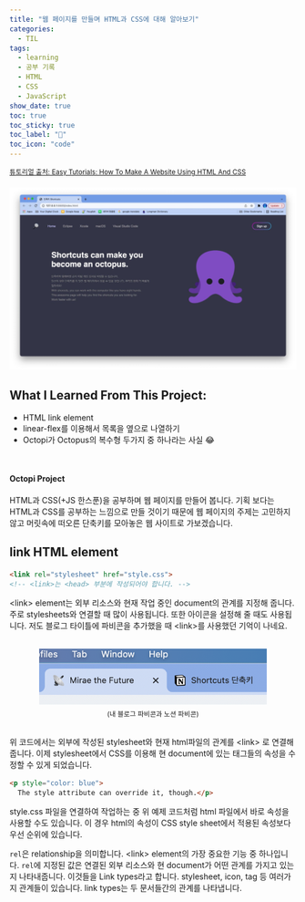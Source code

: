 ```yaml
---
title: "웹 페이지를 만들며 HTML과 CSS에 대해 알아보기"
categories:
  - TIL
tags:
  - learning
  - 공부 기록
  - HTML
  - CSS
  - JavaScript
show_date: true
toc: true
toc_sticky: true
toc_label: "👷"
toc_icon: "code"
---
```

<sup>[튜토리얼 출처: Easy Tutorials: How To Make A Website Using HTML And CSS](https://www.youtube.com/watch?v=-2LtZRi6Q0s)</sup>

<img src="/assets/images/octo.png" alt="octopus">




## What I Learned From This Project:  

- HTML link element
- linear-flex를 이용해서 목록을 옆으로 나열하기
- Octopi가 Octopus의 복수형 두가지 중 하나라는 사실 😂

<br>
<div class="notice">
  <h4>Octopi Project</h4>
  <p>HTML과 CSS(+JS 한스푼)을 공부하며 웹 페이지를 만들어 봅니다. 기획 보다는 HTML과 CSS를 공부하는 느낌으로 만들 것이기 때문에 웹 페이지의 주제는 고민하지 않고 머릿속에 떠오른 단축키를 모아놓은 웹 사이트로 가보겠습니다.<br></p>
</div>


## link HTML element  

```html
<link rel="stylesheet" href="style.css">
<!-- <link>는 <head> 부분에 작성되어야 합니다. -->
```
\<link> element는 외부 리소스와 현재 작업 중인 document의 관계를 지정해 줍니다. 주로 stylesheets와 연결할 때 많이 사용됩니다. 또한 아이콘을 설정해 줄 때도 사용됩니다. 저도 블로그 타이틀에 파비콘을 추가했을 때 \<link>를 사용했던 기억이 나네요.
<br>
<br>  
<center><img src="/assets/images/myFavicon.png" alt="my_favicon" width="400"></center>
<center><sub>(내 블로그 파비콘과 노션 파비콘)</sub></center><br>

위 코드에서는 외부에 작성된 stylesheet와 현재 html파일의 관계를 \<link> 로 연결해줍니다.
이제 stylesheet에서 CSS를 이용해 현 document에 있는 태그들의 속성을 수정할 수 있게 되었습니다.

```html
<p style="color: blue">
  The style attribute can override it, though.</p>
```
style.css 파일을 연결하여 작업하는 중 위 예제 코드처럼 html 파일에서 바로 속성을 사용할 수도 있습니다. 이 경우 html의 속성이 CSS style sheet에서 적용된 속성보다 우선 순위에 있습니다.

<code>rel</code>은 relationship을 의미합니다. \<link> element의 가장 중요한 기능 중 하나입니다.
<code>rel</code>에 지정된 값은 연결된 외부 리소스와 현 document가 어떤 관계를 가지고 있는지 나타내줍니다. 이것들을 Link types라고 합니다.
stylesheet, icon, tag 등 여러가지 관계들이 있습니다. link types는 두 문서들간의 관계를 나타냅니다.
